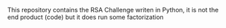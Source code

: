 This repository contains the RSA Challenge writen in Python, it is not the end product (code) but it does run some factorization

